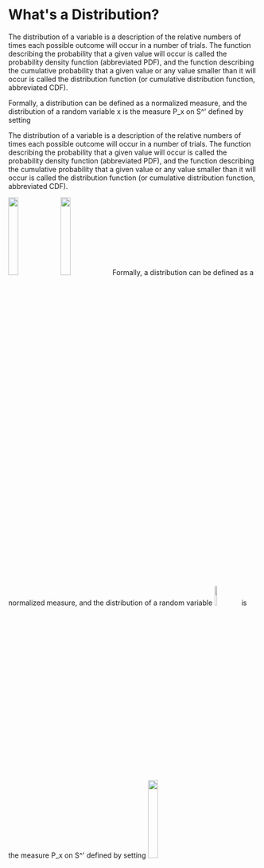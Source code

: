 # What's a Distribution?

The distribution of a variable is a description of the relative numbers of times each possible outcome will occur in a number of trials. The function describing the probability that a given value will occur is called the probability density function (abbreviated PDF), and the function describing the cumulative probability that a given value or any value smaller than it will occur is called the distribution function (or cumulative distribution function, abbreviated CDF).

Formally, a distribution can be defined as a normalized measure, and the distribution of a random variable x is the measure P_x on S^' defined by setting


The distribution of a variable is a description of the relative numbers of times each possible outcome will occur in a number of trials. The function describing the
probability that a given value will occur is called the probability density function (abbreviated PDF), and the function describing the cumulative probability that a given value or any value smaller than it will occur is called the distribution function (or cumulative distribution function, abbreviated CDF).

<img src="https://mathworld.wolfram.com/images/equations/StatisticalDistribution/NumberedEquation1.svg" width=20% height=20%>
<img src="https://mathworld.wolfram.com/images/equations/StatisticalDistribution/NumberedEquation1.svg" width=20% height=20%>
Formally, a distribution can be defined as a normalized measure, and the distribution of a random variable <img src="https://mathworld.wolfram.com/images/equations/StatisticalDistribution/Inline1.svg" width=10% height=10%> is the measure P_x on S^' defined by setting 
    
   <img src="https://mathworld.wolfram.com/images/equations/StatisticalDistribution/NumberedEquation1.svg" width=20% height=20%>
